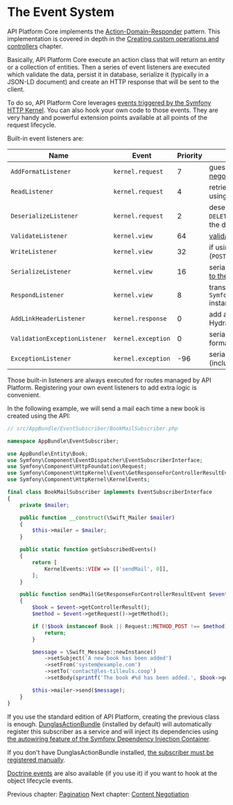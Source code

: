 # The Event System

API Platform Core implements the [Action-Domain-Responder](https://github.com/pmjones/adr) pattern. This implementation
is covered in depth in the [Creating custom operations and controllers](operations.md#creating-custom-operations-and-controllers)
chapter.

Basically, API Platform Core execute an action class that will return an entity or a collection of entities. Then a series
of event listeners are executed which validate the data, persist it in database, serialize it (typically in a JSON-LD document)
and create an HTTP response that will be sent to the client.

To do so, API Platform Core leverages [events triggered by the Symfony HTTP Kernel](https://symfony.com/doc/current/reference/events.html#kernel-events).
You can also hook your own code to those events. They are very handy and powerful extension points available at all points
of the request lifecycle.

Built-in event listeners are:

Name                          | Event              | Priority | Description
------------------------------|--------------------|----------|--------------------------------------------------------------------------------------------------------------------------
`AddFormatListener`           | `kernel.request`   | 7        | guess the best response format ([content negotiation](content-negotiation.md))
`ReadListener`                | `kernel.request`   | 4        | retrieve data from the persistence system using the [data providers](data-providers.md)
`DeserializeListener`         | `kernel.request`   | 2        | deserialize data into a PHP entity (`GET`, `POST`, `DELETE`); update the entity retrieved using the data provider (`PUT`)
`ValidateListener`            | `kernel.view`      | 64       | [validate data](validation.md) (`POST`, `PUT`)
`WriteListener`               | `kernel.view`      | 32       | if using the Doctrine ORM, persist data (`POST`, `PUT`, `DELETE`)
`SerializeListener`           | `kernel.view`      | 16       | serialize the PHP entity in string [according to the request format](content-negotiation.md)
`RespondListener`             | `kernel.view`      | 8        | transform serialized to a `Symfony\Component\HttpFoundation\Response` instance
`AddLinkHeaderListener`       | `kernel.response`  | 0        | add a `Link` HTTP header pointing to the Hydra documentation
`ValidationExceptionListener` | `kernel.exception` | 0        | serialize validation exceptions in the Hydra format
`ExceptionListener`           | `kernel.exception` | -96      | serialize PHP exceptions in the Hydra format (including the stack trace in debug mode)

Those built-in listeners are always executed for routes managed by API Platform. Registering your own event listeners to
add extra logic is convenient.

In the following example, we will send a mail each time a new book is created using the API:

```php
// src/AppBundle/EventSubscriber/BookMailSubscriber.php

namespace AppBundle\EventSubscriber;

use AppBundle\Entity\Book;
use Symfony\Component\EventDispatcher\EventSubscriberInterface;
use Symfony\Component\HttpFoundation\Request;
use Symfony\Component\HttpKernel\Event\GetResponseForControllerResultEvent;
use Symfony\Component\HttpKernel\KernelEvents;

final class BookMailSubscriber implements EventSubscriberInterface
{
    private $mailer;

    public function __construct(\Swift_Mailer $mailer)
    {
        $this->mailer = $mailer;
    }

    public static function getSubscribedEvents()
    {
        return [
            KernelEvents::VIEW => [['sendMail', 0]],
        ];
    }

    public function sendMail(GetResponseForControllerResultEvent $event)
    {
        $book = $event->getControllerResult();
        $method = $event->getRequest()->getMethod();

        if (!$book instanceof Book || Request::METHOD_POST !== $method) {
            return;
        }

        $message = \Swift_Message::newInstance()
            ->setSubject('A new book has been added')
            ->setFrom('system@example.com')
            ->setTo('contact@les-tilleuls.coop')
            ->setBody(sprintf('The book #%d has been added.', $book->getId()));

        $this->mailer->send($message);
    }
}
```

If you use the standard edition of API Platform, creating the previous class is enough. [DunglasActionBundle](https://github.com/dunglas/DunglasActionBundle)
(installed by default) will automatically register this subscriber as a service and will inject its dependencies using [the
autowiring feature of the Symfony Dependency Injection Container](http://symfony.com/doc/current/components/dependency_injection/autowiring.html).

If you don't have DunglasActionBundle installed, [the subscriber must be registered manually](http://symfony.com/doc/current/components/http_kernel/introduction.html#creating-an-event-listener).

[Doctrine events](http://doctrine-orm.readthedocs.org/en/latest/reference/events.html#reference-events-lifecycle-events)
are also available (if you use it) if you want to hook at the object lifecycle events.

Previous chapter: [Pagination](pagination.md)
Next chapter: [Content Negotiation](content-negotiation.md)
